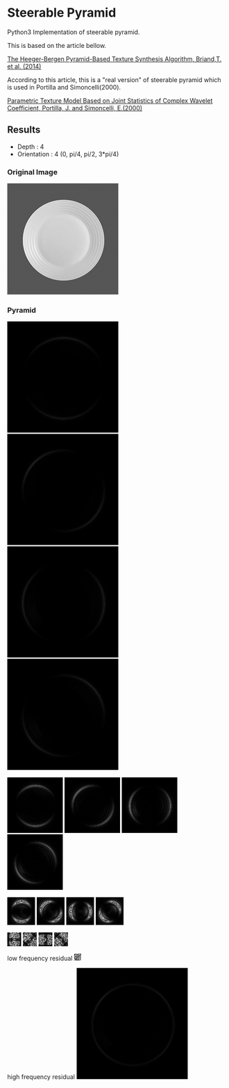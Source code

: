 # Steerable Pyramid
Python3 Implementation of steerable pyramid.

This is based on the article bellow.

[The Heeger-Bergen Pyramid-Based Texture Synthesis Algorithm, Briand,T. et al. (2014)](http://www.ipol.im/pub/art/2014/79/)

According to this article, this is a "real version" of steerable pyramid which is used in Portilla and Simoncelli(2000).

[Parametric Texture Model Based on Joint Statistics of Complex Wavelet Coefficient, Portilla, J. and Simoncelli, E.(2000) ](http://www.cns.nyu.edu/pub/lcv/portilla99.pdf)

 ## Results
 - Depth : 4
 - Orientation : 4 (0, pi/4, pi/2, 3*pi/4)
 
 ### Original Image
<img src="https://github.com/TetsuyaOdaka/SteerablePyramid/blob/master/saucer-mono256.png" width="256" alt="saucer">

 ### Pyramid
<img src="https://github.com/TetsuyaOdaka/SteerablePyramid/blob/master/out/img-layer0-lb0.png" alt="steerable pyramid"> <img src="https://github.com/TetsuyaOdaka/SteerablePyramid/blob/master/out/img-layer0-lb1.png" alt="steerable pyramid">&nbsp;<img src="https://github.com/TetsuyaOdaka/SteerablePyramid/blob/master/out/img-layer0-lb2.png" alt="steerable pyramid">&nbsp;<img src="https://github.com/TetsuyaOdaka/SteerablePyramid/blob/master/out/img-layer0-lb3.png" alt="steerable pyramid">
 
<img src="https://github.com/TetsuyaOdaka/SteerablePyramid/blob/master/out/img-layer1-lb0.png" alt="steerable pyramid">&nbsp;<img src="https://github.com/TetsuyaOdaka/SteerablePyramid/blob/master/out/img-layer1-lb1.png" alt="steerable pyramid">&nbsp;<img src="https://github.com/TetsuyaOdaka/SteerablePyramid/blob/master/out/img-layer1-lb2.png" alt="steerable pyramid">&nbsp;<img src="https://github.com/TetsuyaOdaka/SteerablePyramid/blob/master/out/img-layer1-lb3.png" alt="steerable pyramid">
 
<img src="https://github.com/TetsuyaOdaka/SteerablePyramid/blob/master/out/img-layer2-lb0.png" alt="steerable pyramid">&nbsp;<img src="https://github.com/TetsuyaOdaka/SteerablePyramid/blob/master/out/img-layer2-lb1.png" alt="steerable pyramid">&nbsp;<img src="https://github.com/TetsuyaOdaka/SteerablePyramid/blob/master/out/img-layer2-lb2.png" alt="steerable pyramid">&nbsp;<img src="https://github.com/TetsuyaOdaka/SteerablePyramid/blob/master/out/img-layer2-lb3.png" alt="steerable pyramid">
 
<img src="https://github.com/TetsuyaOdaka/SteerablePyramid/blob/master/out/img-layer3-lb0.png" alt="steerable pyramid">&nbsp;<img src="https://github.com/TetsuyaOdaka/SteerablePyramid/blob/master/out/img-layer3-lb1.png" alt="steerable pyramid">&nbsp;<img src="https://github.com/TetsuyaOdaka/SteerablePyramid/blob/master/out/img-layer3-lb2.png" alt="steerable pyramid">&nbsp;<img src="https://github.com/TetsuyaOdaka/SteerablePyramid/blob/master/out/img-layer3-lb3.png" alt="steerable pyramid">

low frequency residual
  <img src="https://github.com/TetsuyaOdaka/SteerablePyramid/blob/master/out/img-residual-layer3.png" alt="steerable pyramid">

high frequency residual 
  <img src="https://github.com/TetsuyaOdaka/SteerablePyramid/blob/master/out/img-h0.png" alt="steerable pyramid">

 

